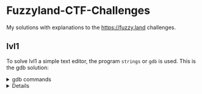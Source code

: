 # Fuzzyland-CTF-Challenges
My solutions with explanations to the https://fuzzy.land challenges.


## lvl1
To solve lvl1 a simple text editor, the program `strings` or `gdb` is used.
This is the gdb solution:
<details>
<summary>gdb commands</summary>
  
```
gdb lvl1
disas /m main
x/s <ADDRESS OF PASSWORD>
```
</details>
<details>


## lvl2
To solve lvl2 I had to decompile the program. I used Ghidra for that purpose.
I found that there is a main and a check_pwd function.
An input file called "password.pwd" is read and compared to the calulated value in the check_pwd function.
There are two constants which are of interest:
FLAG and LFNAME
These two can be used, to calculate the password, which serves as the Flag.
Since they are not 0 terminated strings, I had to store the data in hex notation in arrays.
After writing a small program reversing the operations (XORing) done to the flag, I received the actual flag.

<details>
<summary>The decompiled program</summary>
  
```C
int main(void) {
  FILE *__stream;
  undefined8 uVar1;
  long in_FS_OFFSET;
  ulong local_60;
  undefined8 local_45;
  undefined4 local_3d;
  undefined local_39;
  undefined8 pwd_from_password_pwd_file;
  undefined8 local_30;
  undefined8 local_28;
  undefined4 local_20;
  undefined2 local_1c;
  long local_10;
  
  local_10 = *(long *)(in_FS_OFFSET + 0x28);
  local_45 = 0;
  local_3d = 0;
  local_39 = 0;
  for (local_60 = 0; local_60 < 0xc; local_60 = local_60 + 1) {
    *(byte *)((long)&local_45 + local_60) = LFNAME[local_60] ^ 0x9f;
  }
  __stream = fopen((char *)&local_45,"r");
  if (__stream == (FILE *)0x0) {
    uVar1 = 0xffffffff;
  }
  else {
    pwd_from_password_pwd_file = 0;
    local_30 = 0;
    local_28 = 0;
    local_20 = 0;
    local_1c = 0;
    fread(&pwd_from_password_pwd_file,1,0x1e,__stream);
    fclose(__stream);
    uVar1 = check_pwd((long)&pwd_from_password_pwd_file);
    if ((int)uVar1 == 0) {
      puts("Congrats!");
      uVar1 = 0;
    }
    else {
      uVar1 = 0xfffffffe;
    }
  }
  if (local_10 != *(long *)(in_FS_OFFSET + 0x28)) {
    __stack_chk_fail();
  }
  return uVar1;
}


undefined8 check_pwd(long param_1)
{
  ulong str_position;
  
  str_position = 0;
  while( true ) {
    if (28 < str_position) {
      return 0;
    }
    if (*(byte *)(str_position + param_1) != (byte)((&FLAG)[str_position] ^ LFNAME[0] + 181)) break;
    str_position = str_position + 1;
  }
  return 0xffffffff;
}
```
</details>

I retrieved the data of FLAG and LFNAME once in Ghidra and once in gdb for good measure.
These are the results:  
  
FLAG:
e8 cb d7 e7 f0 e2 df dc 94 d6 95 ca c3 fb 90 c8 c8 fb d0 cc 97 fb d0 cc 95 ca c3 91 d9 00
  
LF NAME:
ef fe ec ec e8 f0 ed fb b1 ef e8 fb 00 00 00 00

The C++ program I used to inverse the operation `(byte)((&FLAG)[str_position] ^ LFNAME[0] + 181)` of the decompiled program:
<details>
<summary>Reversal program</summary>
  
```c++
#include <iostream>

using namespace std;

int main() {
  long FLAG[] = {0xe8, 0xcb, 0xd7, 0xe7, 0xf0, 0xe2, 0xdf, 0xdc, 0x94, 0xd6, 0x95, 0xca, 0xc3, 0xfb, 0x90, 0xc8, 0xc8, 0xfb, 0xd0, 0xcc, 0x97, 0xfb, 0xd0, 0xcc, 0x95, 0xca, 0xc3, 0x91, 0xd9, 0x00};
  long LFNAME[] = {0xef, 0xfe, 0xec, 0xec, 0xe8, 0xf0, 0xed, 0xfb, 0xb1, 0xef, 0xe8, 0xfb, 0x00, 0x00, 0x00, 0x00};

  for(unsigned long str_position = 0; FLAG[str_position]; ++str_position){
    cout << ((char)((FLAG)[str_position] ^ (LFNAME[0] + 181)));
  }
  cout << endl;
}
```
</details>

I compiled it by executing `g++ -o3 -Wall reversal_program.cpp -o gimme_pwd` and executed it by calling `./gimme_pwd`.
This gave me the final flag for the challenge.
